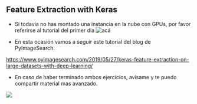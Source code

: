 ## Feature Extraction with Keras

- Si todavia no has montado una instancia en la nube con GPUs, por favor referirse al tutorial del primer dia ![acá](https://github.com/jjpd777/meetup-applied-deep-learning/tree/master/oct-01-2019/transfer-learning-keras)

- En esta ocasión vamos a seguir este tutorial del blog de PyImageSearch.

https://www.pyimagesearch.com/2019/05/27/keras-feature-extraction-on-large-datasets-with-deep-learning/

- En caso de haber terminado ambos ejercicios, avísame y te puedo compartir material mas avanzado. 

![](https://xlog.x-hub.io/content/images/2019/09/nvidia-1201074_960_720.jpg)
